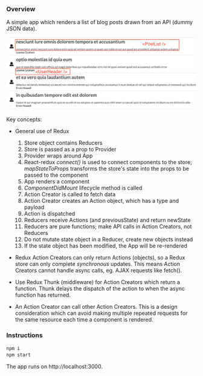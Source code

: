 ### Overview

A simple app which renders a list of blog posts drawn from an API (dummy JSON data).

![](public/1.png)

Key concepts:

- General use of Redux

  1.  Store object contains Reducers
  2.  Store is passed as a prop to Provider
  3.  Provider wraps around App
  4.  React-redux _connect()_ is used to connect components to the store; _mapStateToProps_ transforms the store's state into the props to be passed to the component
  5.  App renders a component
  6.  _ComponentDidMount_ lifecycle method is called
  7.  Action Creator is called to fetch data
  8.  Action Creator creates an Action object, which has a type and payload
  9.  Action is dispatched
  10. Reducers receive Actions (and previousState) and return newState
  11. Reducers are pure functions; make API calls in Action Creators, not Reducers
  12. Do not mutate state object in a Reducer, create new objects instead
  13. If the state object has been modified, the App will be re-rendered

- Redux Action Creators can only return Actions (objects), so a Redux store can only complete _synchronous_ updates. This means Action Creators cannot handle async calls, eg. AJAX requests like fetch().
- Use Redux Thunk (middleware) for Action Creators which return a function. Thunk delays the dispatch of the action to when the async function has returned.
- An Action Creator can call other Action Creators. This is a design consideration which can avoid making multiple repeated requests for the same resource each time a component is rendered.

### Instructions

```bash
npm i
npm start
```

The app runs on http://localhost:3000.
